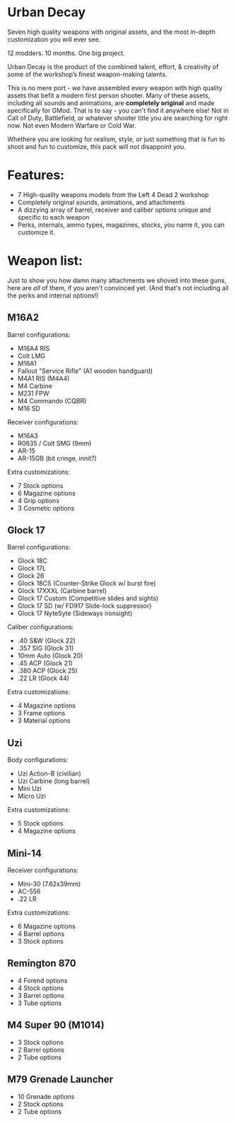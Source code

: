 # Urban Decay

Seven high quality weapons with original assets, and the most in-depth customization you will ever see.

12 modders. 10 months. One big project.

Urban Decay is the product of the combined talent, effort, & creativity of some of the workshop’s finest weapon-making talents.

This is no mere port - we have assembled every weapon with high quality assets that befit a modern first person shooter. Many of these assets, including all sounds and animations, are **completely original** and made specifically for GMod. That is to say - you can't find it anywhere else! Not in Call of Duty, Battlefield, or whatever shooter title you are searching for right now. Not even Modern Warfare or Cold War.

Whethere you are looking for realism, style, or just something that is fun to shoot and fun to customize, this pack will not disappoint you.

# Features:
- 7 High-quality weapons models from the Left 4 Dead 2 workshop
- Completely original sounds, animations, and attachments
- A dizzying array of barrel, receiver and caliber options unique and specific to each weapon
- Perks, internals, ammo types, magazines, stocks, you name it, you can customize it.

# Weapon list:
Just to show you how damn many attachments we shoved into these guns, here are *all* of them, if you aren't convinced yet. (And that's not including all the perks and internal options!)

## M16A2
Barrel configurations:
- M16A4 RIS
- Colt LMG
- M16A1
- Fallout "Service Rifle" (A1 wooden handguard)
- M4A1 RIS (M4A4)
- M4 Carbine
- M231 FPW
- M4 Commando (CQBR)
- M16 SD

Receiver configurations:
- M16A3
- R0635 / Colt SMG (9mm)
- AR-15
- AR-15GB (bit cringe, innit?)

Extra customizations:
- 7 Stock options
- 6 Magazine options
- 4 Grip options
- 3 Cosmetic options

## Glock 17
Barrel configurations:
- Glock 18C
- Glock 17L
- Glock 26
- Glock 18CS (Counter-Strike Glock w/ burst fire)
- Glock 17XXXL (Carbine barrel)
- Glock 17 Custom (Competitive slides and sights)
- Glock 17 SD (w/ FD917 Slide-lock suppressor)
- Glock 17 NyteSyte (Sideways ironsight)

Caliber configurations:
- .40 S&W (Glock 22)
- .357 SIG (Glock 31)
- 10mm Auto (Glock 20)
- .45 ACP (Glock 21)
- .380 ACP (Glock 25)
- .22 LR (Glock 44)

Extra customizations:
- 4 Magazine options
- 3 Frame options
- 3 Material options

## Uzi
Body configurations:
- Uzi Action-B (civilian)
- Uzi Carbine (long barrel)
- Mini Uzi
- Micro Uzi

Extra customizations:
- 5 Stock options
- 4 Magazine options

## Mini-14
Receiver configurations:
- Mini-30 (7.62x39mm)
- AC-556
- .22 LR

Extra customizations:
- 6 Magazine options
- 4 Barrel options
- 3 Stock options

## Remington 870
- 4 Forend options
- 4 Stock options
- 3 Barrel options
- 3 Tube options

## M4 Super 90 (M1014)
- 3 Stock options
- 2 Barrel options
- 2 Tube options

## M79 Grenade Launcher
- 10 Grenade options
- 2 Stock options
- 2 Tube options